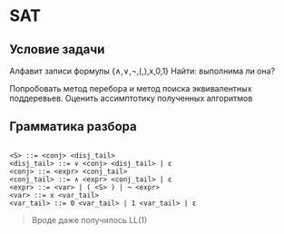 # SAT

## Условие задачи

Алфавит записи формулы {∧,∨,¬,(,),x,0,1}
Найти: выполнима ли она?

Попробовать метод перебора и метод поиска эквивалентных поддеревьев.
Оценить ассимптотику полученных алгоритмов

## Грамматика разбора

```

<S> ::= <conj> <disj_tail>
<disj_tail> ::= ∨ <conj> <disj_tail> | ε
<conj> ::= <expr> <conj_tail>
<conj_tail> ::= ∧ <expr> <conj_tail> | ε
<expr> ::= <var> | ( <S> ) | ¬ <expr>
<var> ::= x <var_tail>
<var_tail> ::= 0 <var_tail> | 1 <var_tail> | ε

```

> Вроде даже получилось LL(1) 

